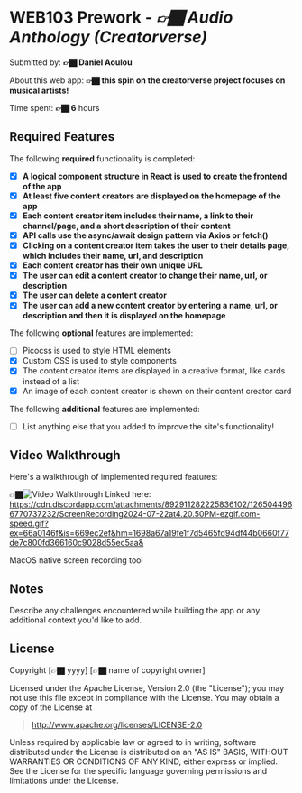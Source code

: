# WEB103 Prework - *👉🏿 Audio Anthology (Creatorverse)*

Submitted by: **👉🏿 Daniel Aoulou**

About this web app: **👉🏿 this spin on the creatorverse project focuses on musical artists!**

Time spent: **👉🏿 6** hours

## Required Features

The following **required** functionality is completed:

<!-- 👉🏿👉🏿👉🏿 Make sure to check off completed functionality below -->
- [X] **A logical component structure in React is used to create the frontend of the app**
- [X] **At least five content creators are displayed on the homepage of the app**
- [X] **Each content creator item includes their name, a link to their channel/page, and a short description of their content**
- [X] **API calls use the async/await design pattern via Axios or fetch()**
- [X] **Clicking on a content creator item takes the user to their details page, which includes their name, url, and description**
- [X] **Each content creator has their own unique URL**
- [X] **The user can edit a content creator to change their name, url, or description**
- [X] **The user can delete a content creator**
- [X] **The user can add a new content creator by entering a name, url, or description and then it is displayed on the homepage**

The following **optional** features are implemented:

- [ ] Picocss is used to style HTML elements
- [X] Custom CSS is used to style components
- [X] The content creator items are displayed in a creative format, like cards instead of a list
- [X] An image of each content creator is shown on their content creator card

The following **additional** features are implemented:

* [ ] List anything else that you added to improve the site's functionality!

## Video Walkthrough

Here's a walkthrough of implemented required features:

👉🏿<img src='https://cdn.discordapp.com/attachments/892911282225836102/1265044966770737232/ScreenRecording2024-07-22at4.20.50PM-ezgif.com-speed.gif?ex=66a0146f&is=669ec2ef&hm=1698a67a19fe1f7d5465fd94df44b0660f77de7c800fd366160c9028d55ec5aa&' title='Video Walkthrough' width='' alt='Video Walkthrough' />
Linked here: https://cdn.discordapp.com/attachments/892911282225836102/1265044966770737232/ScreenRecording2024-07-22at4.20.50PM-ezgif.com-speed.gif?ex=66a0146f&is=669ec2ef&hm=1698a67a19fe1f7d5465fd94df44b0660f77de7c800fd366160c9028d55ec5aa&

<!-- Replace this with whatever GIF tool you used! -->
MacOS native screen recording tool
<!-- Recommended tools:
[Kap](https://getkap.co/) for macOS
[ScreenToGif](https://www.screentogif.com/) for Windows
[peek](https://github.com/phw/peek) for Linux. -->

## Notes

Describe any challenges encountered while building the app or any additional context you'd like to add.

## License

Copyright [👉🏿 yyyy] [👉🏿 name of copyright owner]

Licensed under the Apache License, Version 2.0 (the "License"); you may not use this file except in compliance with the License. You may obtain a copy of the License at

> http://www.apache.org/licenses/LICENSE-2.0

Unless required by applicable law or agreed to in writing, software distributed under the License is distributed on an "AS IS" BASIS, WITHOUT WARRANTIES OR CONDITIONS OF ANY KIND, either express or implied. See the License for the specific language governing permissions and limitations under the License.